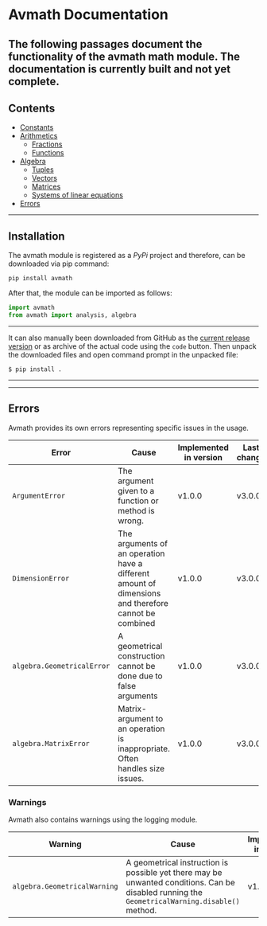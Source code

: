 # Avmath Documentation

The following passages document the functionality of  the avmath math module.
The documentation is currently built and not yet complete. 
---

## Contents

* [Constants](basic.md#constants)
* [Arithmetics](basic.md#arithmetic-functions)
  * [Fractions](basic.md#fraction)
  * [Functions](basic.md#arithmetic-functions)
* [Algebra](algebra.md#avmath-algebra-documentation)
  * [Tuples](algebra.md#tuple)
  * [Vectors](algebra.md#vector)
  * [Matrices](algebra.md#matrix)
  * [Systems of linear equations](algebra.md#sle)
* [Errors](#errors)

---
## Installation

The avmath module is registered as a _PyPi_ project and
therefore, can be downloaded via pip command:
```
pip install avmath
```

After that, the module can be imported as follows:
```python
import avmath
from avmath import analysis, algebra
```
---
It can also manually been downloaded from GitHub as the
[current release version](https://github.com/ballandt/avmath/releases)
or as archive of the actual code using the `code` button.
Then unpack the downloaded files and open command prompt in
the unpacked file:
````
$ pip install .
````

---

---
## Errors

Avmath provides its own errors representing specific issues in the usage.

Error | Cause | Implemented in version | Last change
--- | --- | --- | ---
`ArgumentError` | The argument given to a function or method is wrong. | v1.0.0 | v3.0.0
`DimensionError` | The arguments of an operation have a different amount of dimensions and therefore cannot be combined | v1.0.0 | v3.0.0
`algebra.GeometricalError` | A geometrical construction cannot be done due to false arguments | v1.0.0 | v3.0.0
`algebra.MatrixError` | Matrix-argument to an operation is inappropriate. Often handles size issues. | v1.0.0 | v3.0.0

### Warnings

Avmath also contains warnings using the logging module.

Warning | Cause | Implemented in version | Last change
--- | --- | --- | ---
`algebra.GeometricalWarning` | A geometrical instruction is possible yet there may be unwanted conditions. Can be disabled running the `GeometricalWarning.disable()` method. | v1.0.0 | v3.0.0
